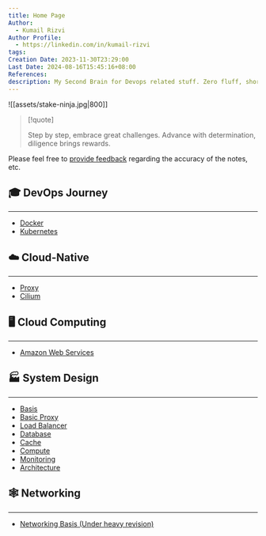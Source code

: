 ```yaml
---
title: Home Page
Author:
  - Kumail Rizvi
Author Profile:
  - https://linkedin.com/in/kumail-rizvi
tags: 
Creation Date: 2023-11-30T23:29:00
Last Date: 2024-08-16T15:45:16+08:00
References: 
description: My Second Brain for Devops related stuff. Zero fluff, short and sweet.
---
```

![[assets/stake-ninja.jpg|800]]

>[!quote]
>
> 
> Step by step, embrace great challenges. Advance with determination, diligence brings rewards.

Please feel free to [provide feedback](https://github.com/kumailr7/Opscatalyst/issues) regarding the accuracy of the notes, etc.

## 🎓 DevOps Journey
---
- [Docker](https://kumailr7.github.io/Opscatalyst//tags/docker)
- [Kubernetes](https://kumailr7.github.io/Opscatalyst//tags/kubernetes)

## ☁️ Cloud-Native
---
- [Proxy](https://kumailr7.github.io/Opscatalyst//Cloud-Native/Proxy/)
- [Cilium](https://kumailr7.github.io/Opscatalyst/Cloud-Native/Cilium/Kubernetes-Debugging-with-Tetragon)

## 🖥️ Cloud Computing
---
- [Amazon Web Services](https://kumailr7.github.io/Opscatalyst//tags/aws)

## 🏭 System Design
---
- [Basis](https://kumailr7.github.io/Opscatalyst//System-Design/)
- [Basic Proxy](https://kumailr7.github.io/Opscatalyst//System-Design/Proxy/)
- [Load Balancer](https://kumailr7.github.io/Opscatalyst//System-Design/Load-Balancers/)
- [Database](https://kumailr7.github.io/Opscatalyst//System-Design/Database/)
- [Cache](https://kumailr7.github.io/Opscatalyst//System-Design/Cache/)
- [Compute](https://kumailr7.github.io/Opscatalyst//System-Design/Compute/)
- [Monitoring](https://kumailr7.github.io/Opscatalyst//System-Design/Monitoring/)
- [Architecture](https://kumailr7.github.io/Opscatalyst//System-Design/Architectures/)



## 🕸️ Networking
---
- [Networking Basis (Under heavy revision)]()

